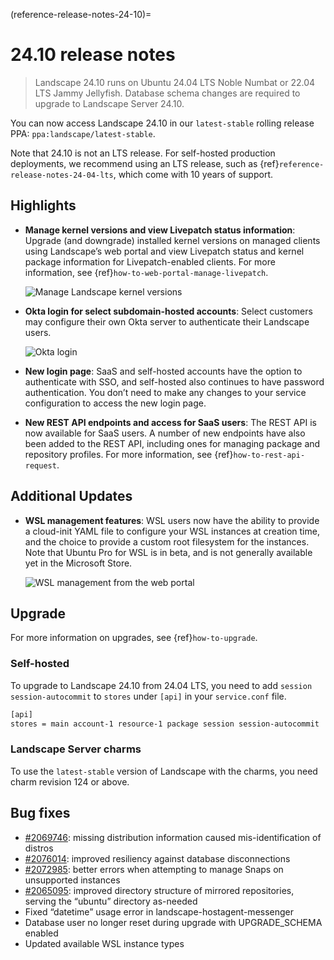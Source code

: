 (reference-release-notes-24-10)=
# 24.10 release notes

> Landscape 24.10 runs on Ubuntu 24.04 LTS Noble Numbat or 22.04 LTS Jammy Jellyfish. Database schema changes are required to upgrade to Landscape Server 24.10.

You can now access Landscape 24.10 in our `latest-stable` rolling release PPA: `ppa:landscape/latest-stable`. 

Note that 24.10 is not an LTS release. For self-hosted production deployments, we recommend using an LTS release, such as {ref}`reference-release-notes-24-04-lts`, which come with 10 years of support.

## Highlights

* **Manage kernel versions and view Livepatch status information**: Upgrade (and downgrade) installed kernel versions on managed clients using Landscape’s web portal and view Livepatch status and kernel package information for Livepatch-enabled clients. For more information, see {ref}`how-to-web-portal-manage-livepatch`.

   ![Manage Landscape kernel versions](https://assets.ubuntu.com/v1/b0bb4263-manage_kernel_versions.png)

* **Okta login for select subdomain-hosted accounts**: Select customers may configure their own Okta server to authenticate their Landscape users.

    ![Okta login](https://assets.ubuntu.com/v1/7c2763c0-okta_login.png)

* **New login page**: SaaS and self-hosted accounts have the option to authenticate with SSO, and self-hosted also continues to have password authentication. You don’t need to make any changes to your service configuration to access the new login page.

* **New REST API endpoints and access for SaaS users**: The REST API is now available for SaaS users. A number of new endpoints have also been added to the REST API, including ones for managing package and repository profiles. For more information, see {ref}`how-to-rest-api-request`.

## Additional Updates

* **WSL management features**: WSL users now have the ability to provide a cloud-init YAML file to configure your WSL instances at creation time, and the choice to provide a custom root filesystem for the instances. Note that Ubuntu Pro for WSL is in beta, and is not generally available yet in the Microsoft Store.

    ![WSL management from the web portal](https://assets.ubuntu.com/v1/bc8cf059-wsl_management.png)

## Upgrade

For more information on upgrades, see {ref}`how-to-upgrade`.

### Self-hosted

To upgrade to Landscape 24.10 from 24.04 LTS, you need to add `session session-autocommit` to `stores` under `[api]` in your `service.conf` file.

```bash
[api]
stores = main account-1 resource-1 package session session-autocommit
```

### Landscape Server charms

To use the `latest-stable` version of Landscape with the charms, you need charm revision 124 or above.

## Bug fixes

* [#2069746](https://bugs.launchpad.net/landscape/+bug/2069746): missing distribution information caused mis-identification of distros
* [#2076014](https://bugs.launchpad.net/landscape/+bug/2076014): improved resiliency against database disconnections
* [#2072985](https://bugs.launchpad.net/landscape/+bug/2072985): better errors when attempting to manage Snaps on unsupported instances
* [#2065095](https://bugs.launchpad.net/landscape/+bug/2065095): improved directory structure of mirrored repositories, serving the “ubuntu” directory as-needed
* Fixed “datetime” usage error in landscape-hostagent-messenger
* Database user no longer reset during upgrade with UPGRADE_SCHEMA enabled
* Updated available WSL instance types



